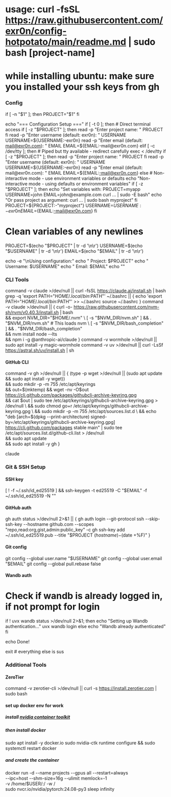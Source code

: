 # usage: curl -fsSL https://raw.githubusercontent.com/exr0n/config-hotpotato/main/readme.md | sudo bash [project-name]

# while installing ubuntu: make sure you installed your ssh keys from gh

### Config
if [ -n "$1" ]; then
    PROJECT="$1"
fi

echo "=== Configuration Setup ==="
if [ -t 0 ]; then
    # Direct terminal access
    if [ -z "$PROJECT" ]; then
        read -p "Enter project name: " PROJECT
    fi
    read -p "Enter username (default: exr0n): " USERNAME
    USERNAME=${USERNAME:-exr0n}
    read -p "Enter email (default: mail@exr0n.com): " EMAIL
    EMAIL=${EMAIL:-mail@exr0n.com}
elif [ -c /dev/tty ]; then
    # Piped but tty available - redirect carefully
    exec < /dev/tty
    if [ -z "$PROJECT" ]; then
        read -p "Enter project name: " PROJECT
    fi
    read -p "Enter username (default: exr0n): " USERNAME
    USERNAME=${USERNAME:-exr0n}
    read -p "Enter email (default: mail@exr0n.com): " EMAIL
    EMAIL=${EMAIL:-mail@exr0n.com}
else
    # Non-interactive mode - use environment variables or defaults
    echo "Non-interactive mode - using defaults or environment variables"
    if [ -z "$PROJECT" ]; then
        echo "Set variables with: PROJECT=myapp USERNAME=john EMAIL=john@example.com curl ... | sudo -E bash"
        echo "Or pass project as argument: curl ... | sudo bash myproject"
    fi
    PROJECT=${PROJECT:-"myproject"}
    USERNAME=${USERNAME:-exr0n}
    EMAIL=${EMAIL:-mail@exr0n.com}
fi

# Clean variables of any newlines
PROJECT=$(echo "$PROJECT" | tr -d '\n\r')
USERNAME=$(echo "$USERNAME" | tr -d '\n\r')
EMAIL=$(echo "$EMAIL" | tr -d '\n\r')

echo -e "\nUsing configuration:"
echo "  Project: $PROJECT"
echo "  Username: $USERNAME"
echo "  Email: $EMAIL"
echo ""

### CLI Tools
command -v claude >/dev/null || curl -fsSL https://claude.ai/install.sh | bash
grep -q 'export PATH="$HOME/.local/bin:$PATH"' ~/.bashrc || { 
    echo 'export PATH="$HOME/.local/bin:$PATH"' >> ~/.bashrc
    source ~/.bashrc
}
command -v claude >/dev/null || {
  curl -o- https://raw.githubusercontent.com/nvm-sh/nvm/v0.40.3/install.sh | bash \
  && export NVM_DIR="$HOME/.nvm" \
  [ -s "$NVM_DIR/nvm.sh" ] && \. "$NVM_DIR/nvm.sh"  # This loads nvm \
  [ -s "$NVM_DIR/bash_completion" ] && \. "$NVM_DIR/bash_completion" \
  && nvm install node --lts \
  && npm i -g @anthropic-ai/claude
}
command -v wormhole >/dev/null || sudo apt install -y magic-wormhole
command -v uv >/dev/null || curl -LsSf https://astral.sh/uv/install.sh | sh

#### GitHub CLI
command -v gh >/dev/null || {
    (type -p wget >/dev/null || (sudo apt update && sudo apt install -y wget)) \
    && sudo mkdir -p -m 755 /etc/apt/keyrings \
    && out=$(mktemp) && wget -nv -O$out https://cli.github.com/packages/githubcli-archive-keyring.gpg \
    && cat $out | sudo tee /etc/apt/keyrings/githubcli-archive-keyring.gpg > /dev/null \
    && sudo chmod go+r /etc/apt/keyrings/githubcli-archive-keyring.gpg \
    && sudo mkdir -p -m 755 /etc/apt/sources.list.d \
    && echo "deb [arch=$(dpkg --print-architecture) signed-by=/etc/apt/keyrings/githubcli-archive-keyring.gpg] https://cli.github.com/packages stable main" | sudo tee /etc/apt/sources.list.d/github-cli.list > /dev/null \
    && sudo apt update \
    && sudo apt install -y gh
}

claude

### Git & SSH Setup
#### SSH key
[ ! -f ~/.ssh/id_ed25519 ] && ssh-keygen -t ed25519 -C "$EMAIL" -f ~/.ssh/id_ed25519 -N ""

#### GitHub auth
gh auth status >/dev/null 2>&1 || {
    gh auth login --git-protocol ssh --skip-ssh-key --hostname github.com --scopes "repo,read:org,gist,admin:public_key" -c
    gh ssh-key add ~/.ssh/id_ed25519.pub --title "$PROJECT $(hostname)-$(date +%F)"
}

#### Git config
git config --global user.name "$USERNAME"
git config --global user.email "$EMAIL"
git config --global pull.rebase false

#### Wandb auth
# Check if wandb is already logged in, if not prompt for login
if ! uvx wandb status >/dev/null 2>&1; then
    echo "Setting up Wandb authentication..."
    uvx wandb login
else
    echo "Wandb already authenticated"
fi

echo Done!

exit # everything else is sus 

### Additional Tools
#### ZeroTier
command -v zerotier-cli >/dev/null || curl -s https://install.zerotier.com | sudo bash

#### set up docker env for work
##### install [nvidia container toolkit](https://docs.nvidia.com/datacenter/cloud-native/container-toolkit/latest/install-guide.html#linux-distributions)

##### then install docker 
sudo apt install -y docker.io
sudo nvidia-ctk runtime configure && sudo systemctl restart docker

##### and create the container
docker run -d --name projects --gpus all --restart=always \
  --ipc=host --shm-size=16g --ulimit memlock=-1 \
  -v /home/$USER/:/ -w / \
  sudo nvcr.io/nvidia/pytorch:24.08-py3 sleep infinity
